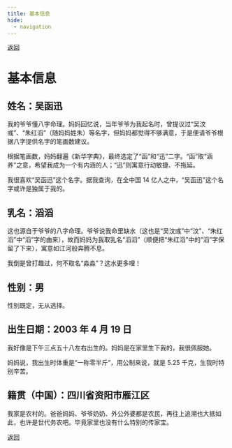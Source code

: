 ```yaml
---
title: 基本信息
hide:
  - navigation
---
```


[返回](personal_information.md)

# 基本信息

## 姓名：吴函迅

我的爷爷懂八字命理。妈妈回忆说，当年爷爷为我起名时，曾提议过“吴汶彧”、“朱红滔”（随妈妈姓朱）等名字，但妈妈都觉得不够满意，于是便请爷爷根据八字提供名字的笔画数建议。

根据笔画数，妈妈翻遍《新华字典》，最终选定了“函”和“迅”二字。“函”取“涵养”之意，希望我成为一个有内涵的人；“迅”则寓意行动敏捷、不拖延。

我很喜欢“吴函迅”这个名字。据我查询，在全中国 14 亿人之中，“吴函迅”这个名字或许是独属于我的。

## 乳名：滔滔

这也源自于爷爷的八字命理。爷爷说我命里缺水（这也是“吴汶彧”中“汶”、“朱红滔”中“滔”字的由来），故而妈妈为我取乳名“滔滔”（顺便把“朱红滔”中的“滔”字保留了下来），寓意如江河般奔腾不息。

我倒是曾打趣过，何不取名“淼淼”？这水更多哩！

## 性别：男

性别既定，无从选择。

## 出生日期：2003 年 4 月 19 日

我好像是下午三点五十八左右出生的。妈妈是在家里生下我的，我很佩服她。

妈妈说，我出生时体重是“一称零半斤”，用公制来说，就是 5.25 千克，生我时特别辛苦。

## 籍贯（中国）：四川省资阳市雁江区

我家是农村的。爸爸妈妈、爷爷奶奶、外公外婆都是农民，再往上追溯也大抵如此，也许是世代务农吧。毕竟家里也没有什么特别的传家宝。

[返回](personal_information.md)